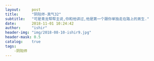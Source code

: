 ```yaml
---
layout:     post
title:      "阴阳师-真气32"
subtitle:   "可是青龙帮帮主说,你和他讲过,他是第一个跟你单独走在路上的男生."
date:       2018-11-01 10:24:42
author:     "ishir"
header-img: "img/2018-08-10-ishir9.jpg"
header-mask: 0.5
catalog:    true
tags:
    -阴阳师
---
```

**<font size="5">  </font>**
<!--上标:º ¹ ² ³ ⁴⁵ ⁶ ⁷ ⁸ ⁹ ⁺ ⁻ ⁼ ⁽ ⁾ ⁿ ′ ½下标:₀ ₁ ₂ ₃ ₄ ₅ ₆ ₇ ₈ ₉ ₊ ₋ ₌ ₍ ₎
[<font size="2" color="#006666">包级函数</font>](#package)<p id = "package"></p>-->

## 

